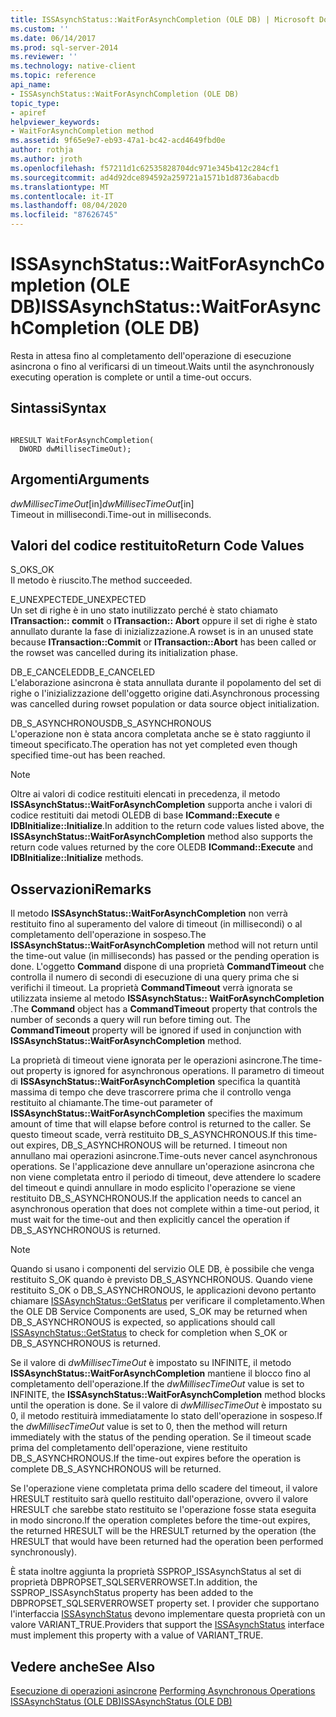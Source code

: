 ```yaml
---
title: ISSAsynchStatus::WaitForAsynchCompletion (OLE DB) | Microsoft Docs
ms.custom: ''
ms.date: 06/14/2017
ms.prod: sql-server-2014
ms.reviewer: ''
ms.technology: native-client
ms.topic: reference
api_name:
- ISSAsynchStatus::WaitForAsynchCompletion (OLE DB)
topic_type:
- apiref
helpviewer_keywords:
- WaitForAsynchCompletion method
ms.assetid: 9f65e9e7-eb93-47a1-bc42-acd4649fbd0e
author: rothja
ms.author: jroth
ms.openlocfilehash: f57211d1c62535828704dc971e345b412c284cf1
ms.sourcegitcommit: ad4d92dce894592a259721a1571b1d8736abacdb
ms.translationtype: MT
ms.contentlocale: it-IT
ms.lasthandoff: 08/04/2020
ms.locfileid: "87626745"
---
```

# <a name="issasynchstatuswaitforasynchcompletion-ole-db"></a><span data-ttu-id="fcc7e-102">ISSAsynchStatus::WaitForAsynchCompletion (OLE DB)</span><span class="sxs-lookup"><span data-stu-id="fcc7e-102">ISSAsynchStatus::WaitForAsynchCompletion (OLE DB)</span></span>
  <span data-ttu-id="fcc7e-103">Resta in attesa fino al completamento dell'operazione di esecuzione asincrona o fino al verificarsi di un timeout.</span><span class="sxs-lookup"><span data-stu-id="fcc7e-103">Waits until the asynchronously executing operation is complete or until a time-out occurs.</span></span>  
  
## <a name="syntax"></a><span data-ttu-id="fcc7e-104">Sintassi</span><span class="sxs-lookup"><span data-stu-id="fcc7e-104">Syntax</span></span>  
  
```  
  
HRESULT WaitForAsynchCompletion(   
  DWORD dwMillisecTimeOut);  
```  
  
## <a name="arguments"></a><span data-ttu-id="fcc7e-105">Argomenti</span><span class="sxs-lookup"><span data-stu-id="fcc7e-105">Arguments</span></span>  
 <span data-ttu-id="fcc7e-106">*dwMillisecTimeOut*[in]</span><span class="sxs-lookup"><span data-stu-id="fcc7e-106">*dwMillisecTimeOut*[in]</span></span>  
 <span data-ttu-id="fcc7e-107">Timeout in millisecondi.</span><span class="sxs-lookup"><span data-stu-id="fcc7e-107">Time-out in milliseconds.</span></span>  
  
## <a name="return-code-values"></a><span data-ttu-id="fcc7e-108">Valori del codice restituito</span><span class="sxs-lookup"><span data-stu-id="fcc7e-108">Return Code Values</span></span>  
 <span data-ttu-id="fcc7e-109">S_OK</span><span class="sxs-lookup"><span data-stu-id="fcc7e-109">S_OK</span></span>  
 <span data-ttu-id="fcc7e-110">Il metodo è riuscito.</span><span class="sxs-lookup"><span data-stu-id="fcc7e-110">The method succeeded.</span></span>  
  
 <span data-ttu-id="fcc7e-111">E_UNEXPECTED</span><span class="sxs-lookup"><span data-stu-id="fcc7e-111">E_UNEXPECTED</span></span>  
 <span data-ttu-id="fcc7e-112">Un set di righe è in uno stato inutilizzato perché è stato chiamato **ITransaction:: commit** o **ITransaction:: Abort** oppure il set di righe è stato annullato durante la fase di inizializzazione.</span><span class="sxs-lookup"><span data-stu-id="fcc7e-112">A rowset is in an unused state because **ITransaction::Commit** or **ITransaction::Abort** has been called or the rowset was cancelled during its initialization phase.</span></span>  
  
 <span data-ttu-id="fcc7e-113">DB_E_CANCELED</span><span class="sxs-lookup"><span data-stu-id="fcc7e-113">DB_E_CANCELED</span></span>  
 <span data-ttu-id="fcc7e-114">L'elaborazione asincrona è stata annullata durante il popolamento del set di righe o l'inizializzazione dell'oggetto origine dati.</span><span class="sxs-lookup"><span data-stu-id="fcc7e-114">Asynchronous processing was cancelled during rowset population or data source object initialization.</span></span>  
  
 <span data-ttu-id="fcc7e-115">DB_S_ASYNCHRONOUS</span><span class="sxs-lookup"><span data-stu-id="fcc7e-115">DB_S_ASYNCHRONOUS</span></span>  
 <span data-ttu-id="fcc7e-116">L'operazione non è stata ancora completata anche se è stato raggiunto il timeout specificato.</span><span class="sxs-lookup"><span data-stu-id="fcc7e-116">The operation has not yet completed even though specified time-out has been reached.</span></span>  
  
> [!NOTE]  
>  <span data-ttu-id="fcc7e-117">Oltre ai valori di codice restituiti elencati in precedenza, il metodo **ISSAsynchStatus::WaitForAsynchCompletion** supporta anche i valori di codice restituiti dai metodi OLEDB di base **ICommand::Execute** e **IDBInitialize::Initialize**.</span><span class="sxs-lookup"><span data-stu-id="fcc7e-117">In addition to the return code values listed above, the **ISSAsynchStatus::WaitForAsynchCompletion** method also supports the return code values returned by the core OLEDB **ICommand::Execute** and **IDBInitialize::Initialize** methods.</span></span>  
  
## <a name="remarks"></a><span data-ttu-id="fcc7e-118">Osservazioni</span><span class="sxs-lookup"><span data-stu-id="fcc7e-118">Remarks</span></span>  
 <span data-ttu-id="fcc7e-119">Il metodo **ISSAsynchStatus::WaitForAsynchCompletion** non verrà restituito fino al superamento del valore di timeout (in millisecondi) o al completamento dell'operazione in sospeso.</span><span class="sxs-lookup"><span data-stu-id="fcc7e-119">The **ISSAsynchStatus::WaitForAsynchCompletion** method will not return until the time-out value (in milliseconds) has passed or the pending operation is done.</span></span> <span data-ttu-id="fcc7e-120">L'oggetto **Command** dispone di una proprietà **CommandTimeout** che controlla il numero di secondi di esecuzione di una query prima che si verifichi il timeout. La proprietà **CommandTimeout** verrà ignorata se utilizzata insieme al metodo **ISSAsynchStatus:: WaitForAsynchCompletion** .</span><span class="sxs-lookup"><span data-stu-id="fcc7e-120">The **Command** object has a **CommandTimeout** property that controls the number of seconds a query will run before timing out. The **CommandTimeout** property will be ignored if used in conjunction with **ISSAsynchStatus::WaitForAsynchCompletion** method.</span></span>  
  
 <span data-ttu-id="fcc7e-121">La proprietà di timeout viene ignorata per le operazioni asincrone.</span><span class="sxs-lookup"><span data-stu-id="fcc7e-121">The time-out property is ignored for asynchronous operations.</span></span> <span data-ttu-id="fcc7e-122">Il parametro di timeout di **ISSAsynchStatus::WaitForAsynchCompletion** specifica la quantità massima di tempo che deve trascorrere prima che il controllo venga restituito al chiamante.</span><span class="sxs-lookup"><span data-stu-id="fcc7e-122">The time-out parameter of **ISSAsynchStatus::WaitForAsynchCompletion** specifies the maximum amount of time that will elapse before control is returned to the caller.</span></span> <span data-ttu-id="fcc7e-123">Se questo timeout scade, verrà restituito DB_S_ASYNCHRONOUS.</span><span class="sxs-lookup"><span data-stu-id="fcc7e-123">If this time-out expires, DB_S_ASYNCHRONOUS will be returned.</span></span> <span data-ttu-id="fcc7e-124">I timeout non annullano mai operazioni asincrone.</span><span class="sxs-lookup"><span data-stu-id="fcc7e-124">Time-outs never cancel asynchronous operations.</span></span> <span data-ttu-id="fcc7e-125">Se l'applicazione deve annullare un'operazione asincrona che non viene completata entro il periodo di timeout, deve attendere lo scadere del timeout e quindi annullare in modo esplicito l'operazione se viene restituito DB_S_ASYNCHRONOUS.</span><span class="sxs-lookup"><span data-stu-id="fcc7e-125">If the application needs to cancel an asynchronous operation that does not complete within a time-out period, it must wait for the time-out and then explicitly cancel the operation if DB_S_ASYNCHRONOUS is returned.</span></span>  
  
> [!NOTE]  
>  <span data-ttu-id="fcc7e-126">Quando si usano i componenti del servizio OLE DB, è possibile che venga restituito S_OK quando è previsto DB_S_ASYNCHRONOUS. Quando viene restituito S_OK o DB_S_ASYNCHRONOUS, le applicazioni devono pertanto chiamare [ISSAsynchStatus::GetStatus](issasynchstatus-getstatus-ole-db.md) per verificare il completamento.</span><span class="sxs-lookup"><span data-stu-id="fcc7e-126">When the OLE DB Service Components are used, S_OK may be returned when DB_S_ASYNCHRONOUS is expected, so applications should call [ISSAsynchStatus::GetStatus](issasynchstatus-getstatus-ole-db.md) to check for completion when S_OK or DB_S_ASYNCHRONOUS is returned.</span></span>  
  
 <span data-ttu-id="fcc7e-127">Se il valore di *dwMillisecTimeOut* è impostato su INFINITE, il metodo **ISSAsynchStatus::WaitForAsynchCompletion** mantiene il blocco fino al completamento dell'operazione.</span><span class="sxs-lookup"><span data-stu-id="fcc7e-127">If the *dwMillisecTimeOut* value is set to INFINITE, the **ISSAsynchStatus::WaitForAsynchCompletion** method blocks until the operation is done.</span></span> <span data-ttu-id="fcc7e-128">Se il valore di *dwMillisecTimeOut* è impostato su 0, il metodo restituirà immediatamente lo stato dell'operazione in sospeso.</span><span class="sxs-lookup"><span data-stu-id="fcc7e-128">If the *dwMillisecTimeOut* value is set to 0, then the method will return immediately with the status of the pending operation.</span></span> <span data-ttu-id="fcc7e-129">Se il timeout scade prima del completamento dell'operazione, viene restituito DB_S_ASYNCHRONOUS.</span><span class="sxs-lookup"><span data-stu-id="fcc7e-129">If the time-out expires before the operation is complete DB_S_ASYNCHRONOUS will be returned.</span></span>  
  
 <span data-ttu-id="fcc7e-130">Se l'operazione viene completata prima dello scadere del timeout, il valore HRESULT restituito sarà quello restituito dall'operazione, ovvero il valore HRESULT che sarebbe stato restituito se l'operazione fosse stata eseguita in modo sincrono.</span><span class="sxs-lookup"><span data-stu-id="fcc7e-130">If the operation completes before the time-out expires, the returned HRESULT will be the HRESULT returned by the operation (the HRESULT that would have been returned had the operation been performed synchronously).</span></span>  
  
 <span data-ttu-id="fcc7e-131">È stata inoltre aggiunta la proprietà SSPROP_ISSAsynchStatus al set di proprietà DBPROPSET_SQLSERVERROWSET.</span><span class="sxs-lookup"><span data-stu-id="fcc7e-131">In addition, the SSPROP_ISSAsynchStatus property has been added to the DBPROPSET_SQLSERVERROWSET property set.</span></span> <span data-ttu-id="fcc7e-132">I provider che supportano l'interfaccia [ISSAsynchStatus](issasynchstatus-ole-db.md) devono implementare questa proprietà con un valore VARIANT_TRUE.</span><span class="sxs-lookup"><span data-stu-id="fcc7e-132">Providers that support the [ISSAsynchStatus](issasynchstatus-ole-db.md) interface must implement this property with a value of VARIANT_TRUE.</span></span>  
  
## <a name="see-also"></a><span data-ttu-id="fcc7e-133">Vedere anche</span><span class="sxs-lookup"><span data-stu-id="fcc7e-133">See Also</span></span>  
 <span data-ttu-id="fcc7e-134">[Esecuzione di operazioni asincrone](../native-client/features/performing-asynchronous-operations.md) </span><span class="sxs-lookup"><span data-stu-id="fcc7e-134">[Performing Asynchronous Operations](../native-client/features/performing-asynchronous-operations.md) </span></span>  
 [<span data-ttu-id="fcc7e-135">ISSAsynchStatus &#40;OLE DB&#41;</span><span class="sxs-lookup"><span data-stu-id="fcc7e-135">ISSAsynchStatus &#40;OLE DB&#41;</span></span>](issasynchstatus-ole-db.md)  
  
  
